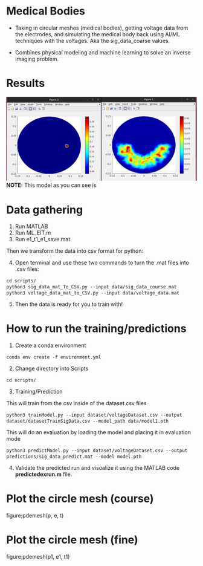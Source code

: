 # Medical Bodies
- Taking in circular meshes (medical bodies), getting voltage data from the electrodes, and simulating the medical body back using AI/ML techniques with the voltages. Aka the sig_data_coarse values.

- Combines physical modeling and machine learning to solve an inverse imaging problem.

# Results
![](./results/results.png)
**NOTE:** This model as you can see is 

# Data gathering
1) Run MATLAB
2) Run ML_EIT.m
3) Run e1_t1_e1_save.mat

Then we transform the data into csv format for python:

4) Open terminal and use these two commands to turn the .mat files into .csv files: 
```
cd scripts/
python3 sig_data_mat_To_CSV.py --input data/sig_data_course.mat
python3 voltage_data_mat_to_CSV.py --input data/voltage_data.mat  
```

5) Then the data is ready for you to train with!

# How to run the training/predictions
1) Create a conda environment
```
conda env create -f environment.yml
```
2) Change directory into Scripts
```
cd scripts/
```
3) Training/Prediction

This will train from the csv inside of the dataset csv files
```
python3 trainModel.py --input dataset/voltageDataset.csv --output dataset/datasetTrainSigData.csv --model_path data/model1.pth
```

This will do an evaluation by loading the model and placing it in evaluation mode
```
python3 predictModel.py --input dataset/voltageDataset.csv --output predictions/sig_data_predict.mat --model model.pth
```

4) Validate the predicted run and visualize it using the MATLAB code **predictedexrun.m** file.

# Plot the circle mesh (course)
figure;pdemesh(p, e, t)

# Plot the circle mesh (fine)
figure;pdemesh(p1, e1, t1)
